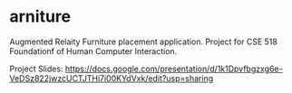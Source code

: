 # arniture

Augmented Relaity Furniture placement application.
Project for CSE 518 Foundationf of Human Computer Interaction.

Project Slides: https://docs.google.com/presentation/d/1k1Dpvfbgzxg6e-VeDSz822jwzcUCTJTHi7i00KYdVxk/edit?usp=sharing

